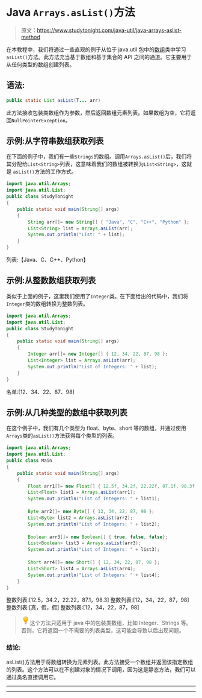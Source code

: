 # Java `Arrays.asList()`方法

> 原文：<https://www.studytonight.com/java-util/java-arrays-aslist-method>

在本教程中，我们将通过一些直观的例子从位于 java.util 包中的[数组](https://www.studytonight.com/java/array.php)类中学习`asList()`方法。此方法充当基于数组和基于集合的 API 之间的通道。它主要用于从任何类型的数组创建列表。

## 语法:

```java
public static List asList(T... arr)
```

此方法接收包装类数组作为参数，然后返回数组元素列表。如果数组为空，它将返回`NullPointerException`。

## 示例:从字符串数组获取列表

在下面的例子中，我们有一些`Strings`的数组。调用`Arrays.asList()`后，我们将其分配给`List<String>`列表，这意味着我们的数组被转换为`List<String>`，这就是 `asList()`方法的工作方式。

```java
import java.util.Arrays;
import java.util.List;
public class StudyTonight 
{
	public static void main(String[] args)  
	{
		String arr[]= new String[] { "Java", "C", "C++", "Python" };
		List<String> list = Arrays.asList(arr);
		System.out.println("List: " + list);
	}
}
```

列表:【Java、C、C++、Python】

## 示例:从整数数组获取列表

类似于上面的例子，这里我们使用了`Integer`类。在下面给出的代码中，我们将`Integer`类的数组转换为整数列表。

```java
import java.util.Arrays;
import java.util.List;
public class StudyTonight 
{
	public static void main(String[] args)  
	{
		Integer arr[]= new Integer[] { 12, 34, 22, 87, 98 };
		List<Integer> list = Arrays.asList(arr);
		System.out.println("List of Integers: " + list);
	}
}
```

名单:[12、34、22、87、98]

## 示例:从几种类型的数组中获取列表

在这个例子中，我们有几个类型为 float、byte、short 等的数组，并通过使用`Arrays`类的`asList()`方法获得每个类型的列表。

```java
import java.util.Arrays;
import java.util.List;
public class Main 
{
	public static void main(String[] args)  
	{
		Float arr1[]= new Float[] { 12.5f, 34.2f, 22.22f, 87.1f, 98.3f };
		List<Float> list1 = Arrays.asList(arr1);
		System.out.println("List of Integers: " + list1);

		Byte arr2[]= new Byte[] { 12, 34, 22, 87, 98 };
		List<Byte> list2 = Arrays.asList(arr2);
		System.out.println("List of Integers: " + list2);

		Boolean arr3[]= new Boolean[] { true, false, false};
		List<Boolean> list3 = Arrays.asList(arr3);
		System.out.println("List of Integers: " + list3);

		Short arr4[]= new Short[] { 12, 34, 22, 87, 98 };
		List<Short> list4 = Arrays.asList(arr4);
		System.out.println("List of Integers: " + list4);
	}
}
```

整数列表:[12.5，34.2，22.22，87.1，98.3]
整数列表:[12，34，22，87，98]
整数列表:[真，假，假]
整数列表:[12，34，22，87，98]

> ![enlightened](img/bcefbc0bebd753ed2a05f55c0b74d9f0.png "enlightened")这个方法只适用于 java 中的包装类数组，比如 Integer、Strings 等。否则，它将返回一个不需要的列表类型，这可能会导致以后出现问题。

### 结论:

asList()方法用于将数组转换为元素列表。此方法接受一个数组并返回该指定数组的列表。这个方法可以在不创建对象的情况下调用，因为这是静态方法，我们可以通过类名直接调用它。

* * *

* * *
